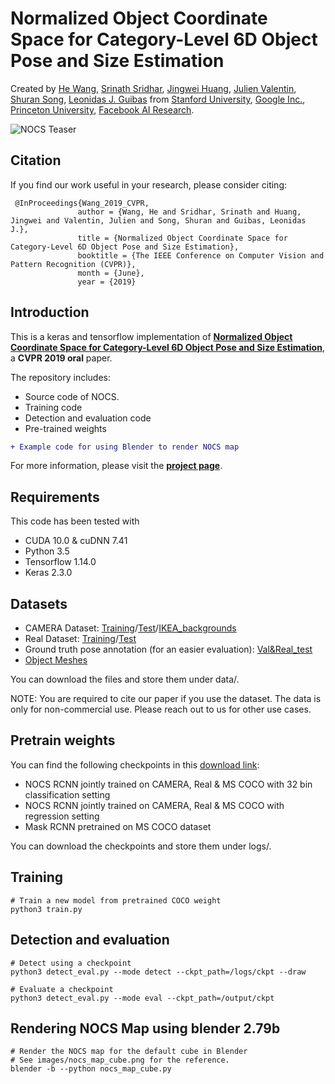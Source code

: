 # Normalized Object Coordinate Space for Category-Level 6D Object Pose and Size Estimation
Created by <a href="http://ai.stanford.edu/~hewang/" target="_blank">He Wang</a>, <a href="http://ai.stanford.edu/~ssrinath/" target="_blank">Srinath Sridhar</a>, <a href="http://stanford.edu/~jingweih/" target="_blank">Jingwei Huang</a>, <a href="https://github.com/julienvalentin" target="_blank">Julien Valentin</a>, <a href="https://shurans.github.io/index.html" target="_blank">Shuran Song</a>,  <a href="https://geometry.stanford.edu/member/guibas/" target="_blank">Leonidas J. Guibas</a> from <a href="https://www.stanford.edu/" target="_blank">Stanford University</a>, <a href="https://vr.google.com/daydream/" target="_blank">Google Inc.</a>, <a href="https://www.princeton.edu/" target="_blank">Princeton University</a>, <a href="https://research.fb.com/category/facebook-ai-research/" target="_blank">Facebook AI Research</a>.

![NOCS Teaser](https://github.com/hughw19/NOCS_CVPR2019/raw/master/images/teaser.jpg)

## Citation
If you find our work useful in your research, please consider citing:

     @InProceedings{Wang_2019_CVPR,
                   author = {Wang, He and Sridhar, Srinath and Huang, Jingwei and Valentin, Julien and Song, Shuran and Guibas, Leonidas J.},
                   title = {Normalized Object Coordinate Space for Category-Level 6D Object Pose and Size Estimation},
                   booktitle = {The IEEE Conference on Computer Vision and Pattern Recognition (CVPR)},
                   month = {June},
                   year = {2019}


## Introduction

This is a keras and tensorflow implementation of [**Normalized Object Coordinate Space for Category-Level 6D Object Pose and Size Estimation**](https://arxiv.org/pdf/1901.02970.pdf), a **CVPR 2019 oral** paper. 

The repository includes:

* Source code of NOCS.
* Training code
* Detection and evaluation code
* Pre-trained weights
```diff
+ Example code for using Blender to render NOCS map
```

For more information, please visit the [**project page**](https://geometry.stanford.edu/projects/NOCS_CVPR2019/).

## Requirements
This code has been tested with
* CUDA 10.0 & cuDNN 7.41 
* Python 3.5
* Tensorflow 1.14.0
* Keras 2.3.0


## Datasets
* CAMERA Dataset: [Training](http://download.cs.stanford.edu/orion/nocs/camera_train.zip)/[Test](http://download.cs.stanford.edu/orion/nocs/camera_val25K.zip)/[IKEA_backgrounds](http://download.cs.stanford.edu/orion/nocs/ikea_data.zip)
* Real Dataset: [Training](http://download.cs.stanford.edu/orion/nocs/real_train.zip)/[Test](http://download.cs.stanford.edu/orion/nocs/real_test.zip)
* Ground truth pose annotation (for an easier evaluation): [Val&Real_test](http://download.cs.stanford.edu/orion/nocs/gts.zip)
* [Object Meshes](http://download.cs.stanford.edu/orion/nocs/obj_models.zip)

You can download the files and store them under data/.

NOTE: You are required to cite our paper if you use the dataset. The data is only for non-commercial use. Please reach out to us for other use cases.

## Pretrain weights
You can find the following checkpoints in this [download link](http://download.cs.stanford.edu/orion/nocs/ckpts.zip):
* NOCS RCNN jointly trained on CAMERA, Real & MS COCO with 32 bin classification setting
* NOCS RCNN jointly trained on CAMERA, Real & MS COCO with regression setting
* Mask RCNN pretrained on MS COCO dataset 

You can download the checkpoints and store them under logs/.

## Training
```
# Train a new model from pretrained COCO weight
python3 train.py
```

## Detection and evaluation
```
# Detect using a checkpoint
python3 detect_eval.py --mode detect --ckpt_path=/logs/ckpt --draw

# Evaluate a checkpoint
python3 detect_eval.py --mode eval --ckpt_path=/output/ckpt 
```

## Rendering NOCS Map using blender 2.79b
```
# Render the NOCS map for the default cube in Blender
# See images/nocs_map_cube.png for the reference.
blender -b --python nocs_map_cube.py 
```


